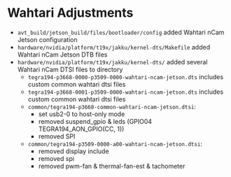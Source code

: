 # Wahtari Adjustments

- `avt_build/jetson_build/files/bootloader/config` added Wahtari nCam Jetson configuration
- `hardware/nvidia/platform/t19x/jakku/kernel-dts/Makefile` added Wahtari nCam Jetson DTB files
- `hardware/nvidia/platform/t19x/jakku/kernel-dts/` added several Wahtari nCam DTSI files to directory
    - `tegra194-p3668-0000-p3509-0000-wahtari-ncam-jetson.dts` includes custom common wahtari dtsi files
    - `tegra194-p3668-0001-p3509-0000-wahtari-ncam-jetson.dts` includes custom common wahtari dtsi files
    - `common/tegra194-p3668-common-wahtari-ncam-jetson.dtsi`:
        - set usb2-0 to host-only mode
        - removed suspend_gpio & leds (GPIO04 TEGRA194_AON_GPIO(CC, 1))
        - removed SPI
    - `common/tegra194-p3509-0000-a00-wahtari-ncam-jetson.dtsi`:
        - removed display include
        - removed spi
        - removed pwm-fan & thermal-fan-est & tachometer
